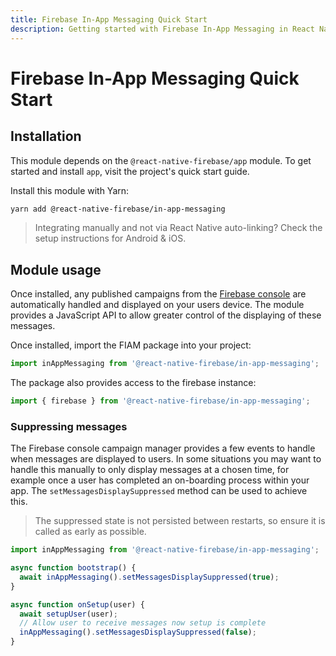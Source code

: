 ```yaml
---
title: Firebase In-App Messaging Quick Start
description: Getting started with Firebase In-App Messaging in React Native Firebase
---
```


# Firebase In-App Messaging Quick Start

## Installation

This module depends on the `@react-native-firebase/app` module. To get started and install `app`,
visit the project's <Anchor version={false} group={false} href="/quick-start">quick start</Anchor> guide.

Install this module with Yarn:

```bash
yarn add @react-native-firebase/in-app-messaging
```

> Integrating manually and not via React Native auto-linking? Check the setup instructions for <Anchor version group href="/android">Android</Anchor> & <Anchor version group href="/ios">iOS</Anchor>.

## Module usage

Once installed, any published campaigns from the [Firebase console](https://console.firebase.google.com/?utm_source=invertase&utm_medium=fiam&utm_campaign=quick_start)
are automatically handled and displayed on your users device. The module provides a JavaScript API to allow greater
control of the displaying of these messages.

Once installed, import the FIAM package into your project:

```js
import inAppMessaging from '@react-native-firebase/in-app-messaging';
```

The package also provides access to the firebase instance:

```js
import { firebase } from '@react-native-firebase/in-app-messaging';
```

### Suppressing messages

The Firebase console campaign manager provides a few events to handle when messages are displayed to users. In some
situations you may want to handle this manually to only display messages at a chosen time, for example once a user
has completed an on-boarding process within your app. The `setMessagesDisplaySuppressed` method can be used to
achieve this.

> The suppressed state is not persisted between restarts, so ensure it is called as early as possible.

```js
import inAppMessaging from '@react-native-firebase/in-app-messaging';

async function bootstrap() {
  await inAppMessaging().setMessagesDisplaySuppressed(true);
}

async function onSetup(user) {
  await setupUser(user);
  // Allow user to receive messages now setup is complete
  inAppMessaging().setMessagesDisplaySuppressed(false);
}
```
